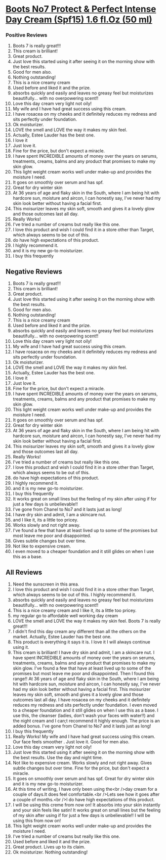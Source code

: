 # [Boots No7 Protect &amp; Perfect Intense Day Cream (Spf15) 1.6 fl.Oz (50 ml)](https://products.checkmycream.com/products/Boots-No7-Protect-and-Perfect-Intense-Day-Cream-(Spf15)-1.6-fl.Oz-(50-ml).html)

### Positive Reviews

<ol>
      <li>Boots 7 is really great!!!</li>
      <li>This cream is brilliant!</li>
      <li>Great product.</li>
      <li>Just love this started using it after seeing it on the morning show with the best results.</li>
      <li>Good for men also.</li>
      <li>Nothing outstanding!</li>
      <li>This is a nice creamy cream</li>
      <li>Used before and liked it and the prize.</li>
      <li>absorbs quickly and easily and leaves no greasy feel but moisturizes beautifully... with no overpowering scent!!</li>
      <li>Love this day cream very light not oily!</li>
      <li>My wife and I have had great success using this cream.  </li>
      <li>I have rosacea on my cheeks and it definitely reduces my redness and sits perfectly under foundation.</li>
      <li>Ok moisturizer.</li>
      <li>LOVE the smell and LOVE the way it makes my skin feel.  </li>
      <li>Actually, Estee Lauder has the best one.</li>
      <li>I love it</li>
      <li>Just love it.  </li>
      <li>Fine for the price, but don&#x27;t expect a miracle.</li>
      <li>I have spent INCREDIBLE amounts of money over the years on serums, treatments, creams, balms and any product that promises to make my skin glow.</li>
      <li>This light weight cream works well under make-up and provides the moisture I need.</li>
      <li>It goes on smoothly over serum and has spf.</li>
      <li>Great for dry winter skin</li>
      <li>At 36 years of age and flaky skin in the South, where I am being hit with hardcore sun, moisture and aircon, I can honestly say, I&#x27;ve never had my skin look better without having a facial first.</li>
      <li>This moisurizer leaves my skin soft, smooth and gives it a lovely glow and those outcomes last all day.</li>
      <li>Really Works!  </li>
      <li>I&#x27;ve tried a number of creams but really like this one.</li>
      <li>I love this product and wish I could find it in a store other than Target, which always seems to be out of this.  </li>
      <li>do have high expectations of this product.</li>
      <li>I highly recommend it.</li>
      <li>and it is my new go-to moisturizer.</li>
      <li>I buy this frequently</li>
</ol>


<h2>Negative Reviews</h2>
<ol>
<li> Boots 7 is really great!!!</li>
<li> This cream is brilliant!</li>
<li> Great product.</li>
<li> Just love this started using it after seeing it on the morning show with the best results.</li>
<li> Good for men also.</li>
<li> Nothing outstanding!</li>
<li> This is a nice creamy cream</li>
<li> Used before and liked it and the prize.</li>
<li> absorbs quickly and easily and leaves no greasy feel but moisturizes beautifully... with no overpowering scent!!</li>
<li> Love this day cream very light not oily!</li>
<li> My wife and I have had great success using this cream.  </li>
<li> I have rosacea on my cheeks and it definitely reduces my redness and sits perfectly under foundation.</li>
<li> Ok moisturizer.</li>
<li> LOVE the smell and LOVE the way it makes my skin feel.  </li>
<li> Actually, Estee Lauder has the best one.</li>
<li> I love it</li>
<li> Just love it.  </li>
<li> Fine for the price, but don&#x27;t expect a miracle.</li>
<li> I have spent INCREDIBLE amounts of money over the years on serums, treatments, creams, balms and any product that promises to make my skin glow.</li>
<li> This light weight cream works well under make-up and provides the moisture I need.</li>
<li> It goes on smoothly over serum and has spf.</li>
<li> Great for dry winter skin</li>
<li> At 36 years of age and flaky skin in the South, where I am being hit with hardcore sun, moisture and aircon, I can honestly say, I&#x27;ve never had my skin look better without having a facial first.</li>
<li> This moisurizer leaves my skin soft, smooth and gives it a lovely glow and those outcomes last all day.</li>
<li> Really Works!  </li>
<li> I&#x27;ve tried a number of creams but really like this one.</li>
<li> I love this product and wish I could find it in a store other than Target, which always seems to be out of this.  </li>
<li> do have high expectations of this product.</li>
<li> I highly recommend it.</li>
<li> and it is my new go-to moisturizer.</li>
<li> I buy this frequently</li>
<li> It works great on small lines but the feeling of my skin after using if for just a few days is unbelievable!!</li>
<li> I&#x27;ve gone from Chanel to No7 and it lasts just as long!</li>
<li> I have dry skin and admit, I am a skincare nut.</li>
<li> and I like it, its a little too pricey.</li>
<li> Works slowly and not right away.  </li>
<li> I&#x27;ve found a few that have at least lived up to some of the promises but most leave me poor and disappointed.</li>
<li> Gives subtle changes but over time.  </li>
<li> Not like to expensive cream.  </li>
<li> I even moved to a cheaper foundation and it still glides on when I use this as a base.</li>
</ol>

<h2>All Reviews</h2>

<ol>
    <li> Need the sunscreen in this area.</li>
    <li> I love this product and wish I could find it in a store other than Target, which always seems to be out of this.  I highly recommend it.</li>
    <li> absorbs quickly and easily and leaves no greasy feel but moisturizes beautifully... with no overpowering scent!!</li>
    <li> This is a nice creamy cream and I like it, its a little too pricey.</li>
    <li> my regular go to affordable well working day cream</li>
    <li> LOVE the smell and LOVE the way it makes my skin feel.  Boots 7 is really great!!!</li>
    <li> I didn&#x27;t find this day cream any different than all the others on the market.  Actually, Estee Lauder has the best one.</li>
    <li> This product is everything it says it is. I love it I will always continue using it.</li>
    <li> This cream is brilliant! I have dry skin and admit, I am a skincare nut. I have spent INCREDIBLE amounts of money over the years on serums, treatments, creams, balms and any product that promises to make my skin glow. I&#x27;ve found a few that have at least lived up to some of the promises but most leave me poor and disappointed. Then I found this range!! At 36 years of age and flaky skin in the South, where I am being hit with hardcore sun, moisture and aircon, I can honestly say, I&#x27;ve never had my skin look better without having a facial first. This moisurizer leaves my skin soft, smooth and gives it a lovely glow and those outcomes last all day. I have rosacea on my cheeks and it definitely reduces my redness and sits perfectly under foundation. I even moved to a cheaper foundation and it still glides on when I use this as a base. I use this, the cleanser (ladies, don&#x27;t wash your faces with water!!) and the night cream and I can;t recommend it highly enough. The price is an added bonus. I&#x27;ve gone from Chanel to No7 and it lasts just as long!</li>
    <li> I buy this frequently</li>
    <li> Really Works!  My wife and I have had great success using this cream.  Our face feels smoother .  Just love it.  Good for men also.</li>
    <li> Love this day cream very light not oily!</li>
    <li> Just love this started using it after seeing it on the morning show with the best results. Use the day and night time.</li>
    <li> Not like to expensive cream.  Works slowly and not right away.  Gives subtle changes but over time.  Fine for the price, but don&#x27;t expect a miracle.</li>
    <li> It goes on smoothly over serum and has spf. Great for dry winter skin and it is my new go-to moisturizer.</li>
    <li> At this time of writing, I have only been using the&lt;br /&gt;day cream for a couple of days.It does feel comfortable.&lt;br /&gt;Lets see how it goes after a couple of months.&lt;br /&gt;I do have high expectations of this product.</li>
    <li> I will be using this creme from now on! It absorbs into your skin instantly and your skin feels like satin! It works great on small lines but the feeling of my skin after using if for just a few days is unbelievable!! I will be using this from now on!</li>
    <li> This light weight cream works well under make-up and provides the moisture I need.</li>
    <li> I&#x27;ve tried a number of creams but really like this one.</li>
    <li> Used before and liked it and the prize.</li>
    <li> Great product. Lives up to its claim.</li>
    <li> Ok moisturizer. Nothing outstanding!</li>
</ol>




